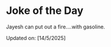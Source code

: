 # Joke of the Day

<!-- #joke -->
Jayesh can put out a fire....with gasoline.

Updated on: [14/5/2025]
<!-- #jokeEnd -->